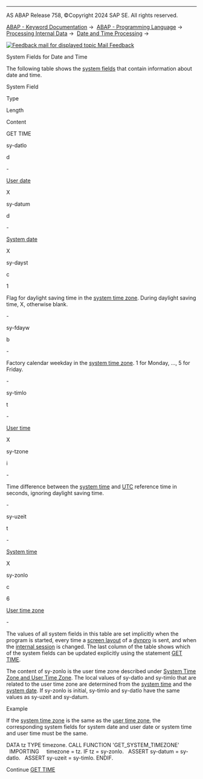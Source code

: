   

* * *

AS ABAP Release 758, ©Copyright 2024 SAP SE. All rights reserved.

[ABAP - Keyword Documentation](https://help.sap.com/doc/abapdocu_latest_index_htm/latest/en-US/abenabap.htm) →  [ABAP - Programming Language](https://help.sap.com/doc/abapdocu_latest_index_htm/latest/en-US/abenabap_reference.htm) →  [Processing Internal Data](https://help.sap.com/doc/abapdocu_latest_index_htm/latest/en-US/abenabap_data_working.htm) →  [Date and Time Processing](https://help.sap.com/doc/abapdocu_latest_index_htm/latest/en-US/abendate_time_processing.htm) → 

 [![](Mail.gif?object=Mail.gif "Feedback mail for displayed topic") Mail Feedback](mailto:f1_help@sap.com?subject=Feedback%20on%20ABAP%20Documentation&body=Document:%20System%20Fields%20for%20Date%20and%20Time%2C%20ABENTIME_SYSTEM_FIELDS%2C%20758%0D%0A%0D%0AError:%0D%0A%0D%0A%0D%0A%0D%0ASuggestion%20for%20improvement:)

System Fields for Date and Time

The following table shows the [system fields](https://help.sap.com/doc/abapdocu_latest_index_htm/latest/en-US/abensystem_field_glosry.htm "Glossary Entry") that contain information about date and time.

System Field

Type

Length

Content

GET TIME

sy-datlo

d

\-

[User date](https://help.sap.com/doc/abapdocu_latest_index_htm/latest/en-US/abenuser_date_glosry.htm "Glossary Entry")

X

sy-datum

d

\-

[System date](https://help.sap.com/doc/abapdocu_latest_index_htm/latest/en-US/abensystem_date_glosry.htm "Glossary Entry")

X

sy-dayst

c

1

Flag for daylight saving time in the [system time zone](https://help.sap.com/doc/abapdocu_latest_index_htm/latest/en-US/abensystem_time_zone_glosry.htm "Glossary Entry"). During daylight saving time, X, otherwise blank.

\-

sy-fdayw

b

\-

Factory calendar weekday in the [system time zone](https://help.sap.com/doc/abapdocu_latest_index_htm/latest/en-US/abensystem_time_zone_glosry.htm "Glossary Entry"). 1 for Monday, ..., 5 for Friday.

\-

sy-timlo

t

\-

[User time](https://help.sap.com/doc/abapdocu_latest_index_htm/latest/en-US/abenuser_time_glosry.htm "Glossary Entry")

X

sy-tzone

i

\-

Time difference between the [system time](https://help.sap.com/doc/abapdocu_latest_index_htm/latest/en-US/abensystem_time_glosry.htm "Glossary Entry") and [UTC](https://help.sap.com/doc/abapdocu_latest_index_htm/latest/en-US/abenutc_glosry.htm "Glossary Entry") reference time in seconds, ignoring daylight saving time.

\-

sy-uzeit

t

\-

[System time](https://help.sap.com/doc/abapdocu_latest_index_htm/latest/en-US/abensystem_time_glosry.htm "Glossary Entry")

X

sy-zonlo

c

6

[User time zone](https://help.sap.com/doc/abapdocu_latest_index_htm/latest/en-US/abenuser_time_zone_glosry.htm "Glossary Entry")

\-

The values of all system fields in this table are set implicitly when the program is started, every time a [screen layout](https://help.sap.com/doc/abapdocu_latest_index_htm/latest/en-US/abenscreen_glosry.htm "Glossary Entry") of a [dynpro](https://help.sap.com/doc/abapdocu_latest_index_htm/latest/en-US/abendynpro_glosry.htm "Glossary Entry") is sent, and when the [internal session](https://help.sap.com/doc/abapdocu_latest_index_htm/latest/en-US/abeninternal_session_glosry.htm "Glossary Entry") is changed. The last column of the table shows which of the system fields can be updated explicitly using the statement [GET TIME](https://help.sap.com/doc/abapdocu_latest_index_htm/latest/en-US/abapget_time.htm).

The content of sy-zonlo is the user time zone described under [System Time Zone and User Time Zone](https://help.sap.com/doc/abapdocu_latest_index_htm/latest/en-US/abensystem_user_time_zones.htm). The local values of sy-datlo and sy-timlo that are related to the user time zone are determined from the [system time](https://help.sap.com/doc/abapdocu_latest_index_htm/latest/en-US/abensystem_time_glosry.htm "Glossary Entry") and the [system date](https://help.sap.com/doc/abapdocu_latest_index_htm/latest/en-US/abensystem_date_glosry.htm "Glossary Entry"). If sy-zonlo is initial, sy-timlo and sy-datlo have the same values as sy-uzeit and sy-datum.

Example

If the [system time zone](https://help.sap.com/doc/abapdocu_latest_index_htm/latest/en-US/abensystem_time_zone_glosry.htm "Glossary Entry") is the same as the [user time zone](https://help.sap.com/doc/abapdocu_latest_index_htm/latest/en-US/abenuser_time_zone_glosry.htm "Glossary Entry"), the corresponding system fields for system date and user date or system time and user time must be the same.

DATA tz TYPE timezone.
CALL FUNCTION 'GET\_SYSTEM\_TIMEZONE'
  IMPORTING
    timezone = tz.
IF tz = sy-zonlo.
  ASSERT sy-datum = sy-datlo.
  ASSERT sy-uzeit = sy-timlo.
ENDIF.

Continue
[GET TIME](https://help.sap.com/doc/abapdocu_latest_index_htm/latest/en-US/abapget_time.htm)
